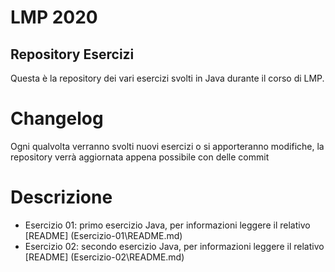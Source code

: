 # LMP 2020
## Repository Esercizi

Questa è la repository dei vari esercizi svolti in Java durante il corso di LMP.

# Changelog
Ogni qualvolta verranno svolti nuovi esercizi o si apporteranno modifiche, la repository verrà aggiornata appena possibile con delle commit

# Descrizione

- Esercizio 01: primo esercizio Java, per informazioni leggere il relativo [README] (Esercizio-01\README.md)
- Esercizio 02: secondo esercizio Java, per informazioni leggere il relativo [README] (Esercizio-02\README.md)
